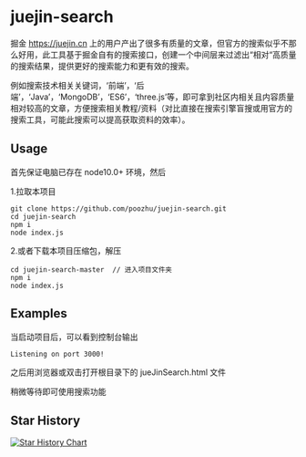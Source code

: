 # juejin-search
掘金 https://juejin.cn 上的用户产出了很多有质量的文章，但官方的搜索似乎不那么好用，此工具基于掘金自有的搜索接口，创建一个中间层来过滤出“相对“高质量的搜索结果，提供更好的搜索能力和更有效的搜索。

例如搜索技术相关关键词，‘前端’，‘后端’，‘Java’，‘MongoDB’，‘ES6’，‘three.js’等，即可拿到社区内相关且内容质量相对较高的文章，方便搜索相关教程/资料（对比直接在搜索引擎盲搜或用官方的搜索工具，可能此搜索可以提高获取资料的效率）。

## Usage

首先保证电脑已存在 node10.0+ 环境，然后

1.拉取本项目

```
git clone https://github.com/poozhu/juejin-search.git
cd juejin-search
npm i
node index.js
```

2.或者下载本项目压缩包，解压

```
cd juejin-search-master  // 进入项目文件夹
npm i
node index.js
```

## Examples

当启动项目后，可以看到控制台输出

```
Listening on port 3000!
```

之后用浏览器或双击打开根目录下的 jueJinSearch.html 文件

稍微等待即可使用搜索功能

## Star History

[![Star History Chart](https://api.star-history.com/svg?repos=poozhu/juejin-search&type=Date)](https://star-history.com/#poozhu/juejin-search&Date)
